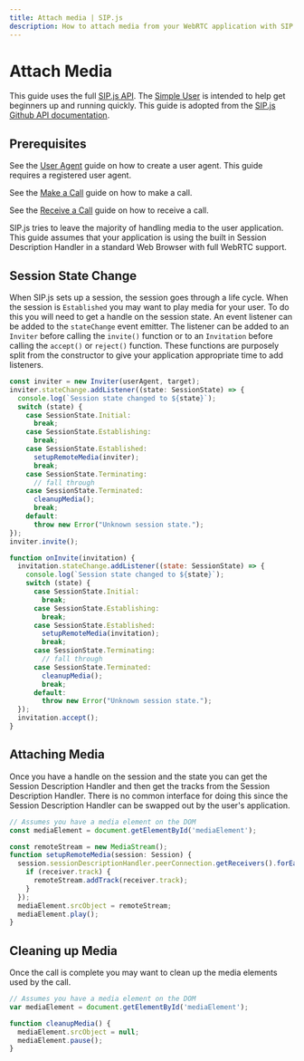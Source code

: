 ```yaml
---
title: Attach media | SIP.js
description: How to attach media from your WebRTC application with SIP.js.
---
```


# Attach Media

This guide uses the full [SIP.js API](https://github.com/onsip/SIP.js/blob/master/docs/api/sip.js.md). The [Simple User](./simple) is intended to help get beginners up and running quickly. This guide is adopted from the [SIP.js Github API documentation](https://github.com/onsip/SIP.js/blob/master/docs/api.md).

## Prerequisites

See the [User Agent](./user-agent) guide on how to create a user agent. This guide requires a registered user agent.

See the [Make a Call](./make-call) guide on how to make a call.

See the [Receive a Call](./receive-call) guide on how to receive a call.

SIP.js tries to leave the majority of handling media to the user application. This guide assumes that your application is using the built in Session Description Handler in a standard Web Browser with full WebRTC support.

## Session State Change

When SIP.js sets up a session, the session goes through a life cycle. When the session is `Established` you may want to play media for your user. To do this you will need to get a handle on the session state. An event listener can be added to the `stateChange` event emitter. The listener can be added to an `Inviter` before calling the `invite()` function or to an `Invitation` before calling the `accept()` or `reject()` function. These functions are purposely split from the constructor to give your application appropriate time to add listeners.

~~~javascript
const inviter = new Inviter(userAgent, target);
inviter.stateChange.addListener((state: SessionState) => {
  console.log(`Session state changed to ${state}`);
  switch (state) {
    case SessionState.Initial:
      break;
    case SessionState.Establishing:
      break;
    case SessionState.Established:
      setupRemoteMedia(inviter);
      break;
    case SessionState.Terminating:
      // fall through
    case SessionState.Terminated:
      cleanupMedia();
      break;
    default:
      throw new Error("Unknown session state.");
});
inviter.invite();
~~~

~~~javascript
function onInvite(invitation) {
  invitation.stateChange.addListener((state: SessionState) => {
    console.log(`Session state changed to ${state}`);
    switch (state) {
      case SessionState.Initial:
        break;
      case SessionState.Establishing:
        break;
      case SessionState.Established:
        setupRemoteMedia(invitation);
        break;
      case SessionState.Terminating:
        // fall through
      case SessionState.Terminated:
        cleanupMedia();
        break;
      default:
        throw new Error("Unknown session state.");
  });
  invitation.accept();
}
~~~

## Attaching Media

Once you have a handle on the session and the state you can get the Session Description Handler and then get the tracks from the Session Description Handler. There is no common interface for doing this since the Session Description Handler can be swapped out by the user's application.

~~~javascript
// Assumes you have a media element on the DOM
const mediaElement = document.getElementById('mediaElement');

const remoteStream = new MediaStream();
function setupRemoteMedia(session: Session) {
  session.sessionDescriptionHandler.peerConnection.getReceivers().forEach((receiver) => {
    if (receiver.track) {
      remoteStream.addTrack(receiver.track);
    }
  });
  mediaElement.srcObject = remoteStream;
  mediaElement.play();
}
~~~

## Cleaning up Media

Once the call is complete you may want to clean up the media elements used by the call.

~~~javascript
// Assumes you have a media element on the DOM
var mediaElement = document.getElementById('mediaElement');

function cleanupMedia() {
  mediaElement.srcObject = null;
  mediaElement.pause();
}
~~~
